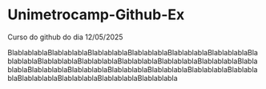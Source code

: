 # Unimetrocamp-Github-Ex
Curso do github do dia 12/05/2025 

BlablablablaBlablablablaBlablablablaBlablablablaBlablablablaBlablablablaBlablablablaBlablablablaBlablablablaBlablablablaBlablablablaBlablablablaBlablablablaBlablablablaBlablablablaBlablablablaBlablablablaBlablablablaBlablablablaBlablablablaBlablablablaBlablablablaBlablablabla
